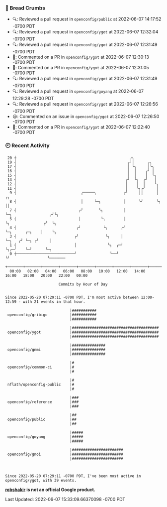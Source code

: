 ### 🍞 Bread Crumbs

 * 🔍: Reviewed a pull request in  `openconfig/public` at 2022-06-07 14:17:52 -0700 PDT
 * 🔍: Reviewed a pull request in  `openconfig/ygot` at 2022-06-07 12:32:04 -0700 PDT
 * 🔍: Reviewed a pull request in  `openconfig/ygot` at 2022-06-07 12:31:49 -0700 PDT
 * 💬: Commented on a PR in  `openconfig/ygot` at 2022-06-07 12:30:13 -0700 PDT
 * 💬: Commented on a PR in  `openconfig/ygot` at 2022-06-07 12:31:05 -0700 PDT
 * 🔍: Reviewed a pull request in  `openconfig/ygot` at 2022-06-07 12:31:49 -0700 PDT
 * 🔍: Reviewed a pull request in  `openconfig/goyang` at 2022-06-07 12:29:28 -0700 PDT
 * 🔍: Reviewed a pull request in  `openconfig/ygot` at 2022-06-07 12:26:56 -0700 PDT
 * 😃: Commented on an issue in `openconfig/ygot` at 2022-06-07 12:26:50 -0700 PDT
 * 💬: Commented on a PR in  `openconfig/ygot` at 2022-06-07 12:22:40 -0700 PDT

### 🕘 Recent Activity
```
 20 ┼                                                   ╭╮
 19 ┤                                                  ╭╯│      ╭╮
 17 ┤                                                  │ ╰╮     │╰╮
 16 ┤                                                  │  │    ╭╯ │
 15 ┤                                                  │  │    │  ╰╮
 13 ┤                                                 ╭╯  ╰╮  ╭╯   │
 12 ┤                                                 │    │  │    ╰╮
 11 ┤                                                 │    ╰╮╭╯     │
  9 ┤                             ╭─────╮            ╭╯     ││      │                     ╭╮
  8 ┤                             │     ╰─╮          │      ╰╯      ╰╮                    ││
  7 ┤                            ╭╯       ╰╮         │               ╰─╮                 ╭╯╰╮
  5 ┤                            │         ╰╮        │                 ╰╮               ╭╯  ╰╮
  4 ┤                           ╭╯          ╰╮      ╭╯                  ╰─╮      ╭─╮    │    ╰╮
  3 ┤                          ╭╯            ╰╮     │                     ╰─╮   ╭╯ ╰─╮ ╭╯     │
  1 ┤                          │              ╰╮  ╭─╯                       ╰╮╭─╯    ╰─╯      ╰─╮
  0 ┼──────────────────────────╯               ╰──╯                          ╰╯                 ╰───────
    +───────+───────+───────+───────+───────+───────+───────+───────+───────+───────+───────+───────+────
  00:00   02:00   04:00   06:00   08:00   10:00   12:00   14:00   16:00   18:00   20:00   22:00   00:00   

						Commits by Hour of Day


Since 2022-05-20 07:29:11 -0700 PDT, I'm most active between 12:00-12:59 - with 21 events in that hour.

```



```
                             |###########
 openconfig/gribigo          |###########
                             |###########

                             |#######################################
 openconfig/ygot             |#######################################
                             |#######################################

                             |###############
 openconfig/gnmi             |###############
                             |###############

                             |#
 openconfig/common-ci        |#
                             |#

                             |#
 nflath/openconfig-public    |#
                             |#

                             |###
 openconfig/reference        |###
                             |###

                             |##
 openconfig/public           |##
                             |##

                             |#####
 openconfig/goyang           |#####
                             |#####

                             |#######################
 openconfig/gnoi             |#######################
                             |#######################



Since 2022-05-20 07:29:11 -0700 PDT, I've been most active in openconfig/ygot, with 39 events.

```
**[robshakir](mailto:robjs@google.com) is not an official Google product.**  


Last Updated: 2022-06-07 15:33:09.66370098 -0700 PDT
